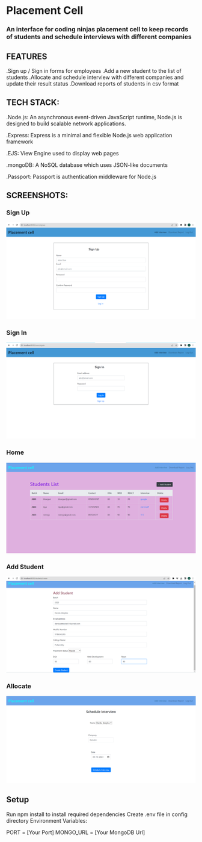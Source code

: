 # Placement Cell

### An interface for coding ninjas placement cell to keep records of students and schedule interviews with different companies

## FEATURES

.Sign up / Sign in forms for employees
.Add a new student to the list of students
.Allocate and schedule interview with different companies and update their result status
.Download reports of students in csv format

## TECH STACK:

.Node.js: An asynchronous event-driven JavaScript runtime, Node.js is designed to build scalable network applications.

.Express: Express is a minimal and flexible Node.js web application framework

.EJS: View Engine used to display web pages

.mongoDB: A NoSQL database which uses JSON-like documents

.Passport: Passport is authentication middleware for Node.js

## SCREENSHOTS:

### Sign Up
![Sign Up](images/sign_up.png)

### Sign In
![Sign In](images/sign_in.png)

### Home
![Home](images/home.png)

### Add Student
![Add Student](images/add_student.png)

### Allocate
![Allocate](images/allocate.png)


## Setup

Run npm install to install required dependencies Create .env file in config directory Environment Variables:

PORT = [Your Port]
MONGO_URL = [Your MongoDB Url]
